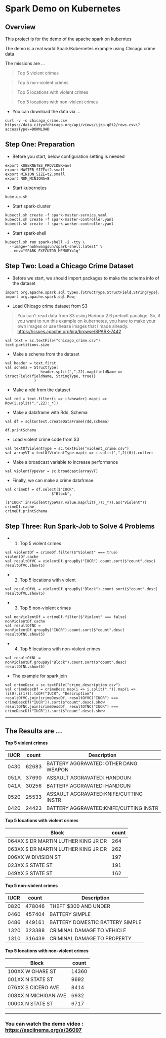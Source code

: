 # Spark Demo on Kubernetes

## Overview

This project is for the demo of the apache spark on kuberntes

The demo is a real world Spark/Kubernetes example using Chicago crime [data](https://data.cityofchicago.org/Public-Safety/Crimes-2001-to-present/ijzp-q8t2)

The missions are ...

> Top 5 violent crimes

> Top 5 non-violent crimes

> Top 5 locations with violent crimes

> Top 5 locations with non-violent crimes

 * You can download the data via ...
```console
curl -v -o chicago_crime.csv https://data.cityofchicago.org/api/views/ijzp-q8t2/rows.csv\?accessType\=DOWNLOAD
```

## Step One: Preparation

* Before you start, below configuration setting is needed

```console
export KUBERNETES_PROVIDER=aws
export MASTER_SIZE=t2.small
export MINION_SIZE=t2.small
export NUM_MINIONS=8
```

* Start kubernetes

```console
kube-up.sh
```

* Start spark-cluster
```console
kubectl.sh create -f spark-master-service.yaml
kubectl.sh create -f spark-master-controller.yaml
kubectl.sh create -f spark-worker-controller.yaml
```

* Start spark-shell
```console
kubectl.sh run spark-shell -i -tty \
  --image="nohkwangsun/spark-shell:latest" \
  --env="SPARK_EXECUTOR_MEMORY=1g"
```

## Step Two: Load a Chicago Crime Dataset

* Before we start, we should import packages to make the schema info of the dataset
```console
import org.apache.spark.sql.types.{StructType,StructField,StringType};
import org.apache.spark.sql.Row;
```

* Load Chicago crime dataset from S3

> You can't read data from S3 using Hadoop 2.6 prebuilt pacakge.
> So, if you want to run this example on kubernetes,
> you have to make your own images or use thease images that I made already.
> https://issues.apache.org/jira/browse/SPARK-7442

```console
val text = sc.textFile("chicago_crime.csv")
text.partitions.size
```


* Make a schema from the dataset
```console
val header = text.first
val schema = StructType(
                header.split(",",22).map(fieldName => StructField(fieldName, StringType, true))
             )
```

* Make a rdd from the dataset
```console
val rdd = text.filter(i => i!=header).map(i => Row(i.split(",",22):_*))
```

* Make a dataframe with Rdd, Schema
```console
val df = sqlContext.createDataFrame(rdd,schema)

df.printSchema
```

* Load violent crime code from S3
```console
val textOfViolentType = sc.textFile("violent_crime.csv")
val arrayVT = textOfViolentType.map(i => i.split(",",2)(0)).collect
```

* Make a broadcast variable to increase performance
```console
val violentTypeVar = sc.broadcast(arrayVT)
```

* Finally, we can make a crime datafrmae
```console
val crimeDf = df.select($"IUCR",
                     $"Block",
                     ($"IUCR".in(violentTypeVar.value.map(lit(_)):_*)).as("Violent"))
crimeDf.cache
crimeDf.printSchema
```

## Step Three: Run Spark-Job to Solve 4 Problems 

* 1) Top 5 violent crimes
```console
val violentDf = crimeDf.filter($"Violent" === true)
violentDf.cache
val resultOfVC = violentDf.groupBy("IUCR").count.sort($"count".desc)
resultOfVC.show(5)
```

* 2) Top 5 locations with violent
```console
val resultOfVL = violentDf.groupBy("Block").count.sort($"count".desc)
resultOfVL.show(5)
```

* 3) Top 5 non-violent crimes
```console
val nonViolentDf = crimeDf.filter($"Violent" === false)
nonViolentDf.cache
val resultOfNC = nonViolentDf.groupBy("IUCR").count.sort($"count".desc)
resultOfNC.show(5)
```

* 4) Top 5 locations with non-violent crimes
```console
val resultOfNL = nonViolentDf.groupBy("Block").count.sort($"count".desc)
resultOfNL.show(5)
```


* The example for spark join
```console
val crimeDesc = sc.textFile("crime_description.csv") 
val crimeDescDf = crimeDesc.map(i => i.split(",")).map(i => (i(0),i(1))).toDF("IUCR", "Description")
resultOfVC.join(crimeDescDf, resultOfVC("IUCR") === crimeDescDf("IUCR")).sort($"count".desc).show
resultOfNC.join(crimeDescDf, resultOfNC("IUCR") === crimeDescDf("IUCR")).sort($"count".desc).show
```

---

## The Results are ...

**Top 5 violent crimes**

IUCR|count|Description
---|---|---
0430|62683|BATTERY AGGRAVATED: OTHER DANG WEAPON
051A|37690|ASSAULT AGGRAVATED: HANDGUN
041A|30256|BATTERY AGGRAVATED: HANDGUN
0520|25533|ASSAULT AGGRAVATED:KNIFE/CUTTING INSTR
0420|24423|BATTERY AGGRAVATED:KNIFE/CUTTING INSTR

**Top 5 locations with violent crimes**

Block|count|
---|---
064XX S DR MARTIN LUTHER KING JR DR|  264
063XX S DR MARTIN LUTHER KING JR DR|  262
006XX W DIVISION ST|  197
023XX S STATE ST|  191
049XX S STATE ST|  162

**Top 5 non-violent crimes**

IUCR| count|Description
---|---|---
0820|478046|THEFT $300 AND UNDER
0460|457404|BATTERY SIMPLE
0486|449161|BATTERY DOMESTIC BATTERY SIMPLE
1320|323388|CRIMINAL DAMAGE TO VEHICLE
1310|316439|CRIMINAL DAMAGE TO PROPERTY

**Top 5 locations with non-violent crimes**

Block|count
---|---
100XX W OHARE ST|14360
001XX N STATE ST| 9692
076XX S CICERO AVE| 8414
008XX N MICHIGAN AVE| 6932
0000X N STATE ST| 6717


---

### You can watch the demo video : https://asciinema.org/a/36097
